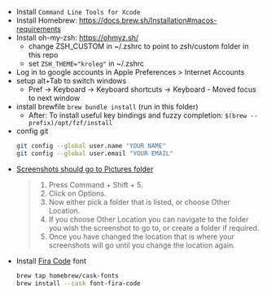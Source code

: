 - Install `Command Line Tools for Xcode`
- Install Homebrew: https://docs.brew.sh/Installation#macos-requirements
- Install oh-my-zsh: https://ohmyz.sh/
  - change ZSH_CUSTOM in ~/.zshrc to point to zsh/custom folder in this repo
  - set `ZSH_THEME="kroleg"` in ~/.zshrc
- Log in to google accounts in Apple Preferences > Internet Accounts
- setup alt+Tab to switch windows
  - Pref -> Keyboard -> Keyboard shortcuts -> Keyboard - Moved focus to next window
- install brewfile
  `brew bundle install` (run in this folder)
  - After: To install useful key bindings and fuzzy completion:
    `$(brew --prefix)/opt/fzf/install`
- config git
  ```bash
  git config --global user.name "YOUR NAME"
  git config --global user.email "YOUR EMAIL"
  ```
- [Screenshots should go to Pictures folder](https://www.macworld.co.uk/how-to/change-where-mac-screenshots-savedt-3682381/)
  > 1. Press Command + Shift + 5.
  > 2. Click on Options.
  > 3. Now either pick a folder that is listed, or choose Other Location.
  > 4. If you choose Other Location you can navigate to the folder you wish the screenshot to go to, or create a folder if required.
  > 5. Once you have changed the location that is where your screenshots will go until you change the location again.
- Install [Fira Code](https://github.com/tonsky/FiraCode) font
  ```bash
  brew tap homebrew/cask-fonts
  brew install --cask font-fira-code
  ```
